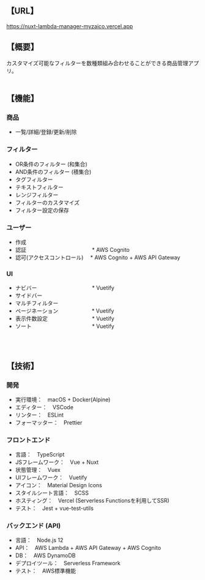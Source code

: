 ## 【URL】
https://nuxt-lambda-manager-myzaico.vercel.app

## 【概要】
カスタマイズ可能なフィルターを数種類組み合わせることができる商品管理アプリ。
<br>
<br>

## 【機能】
### 商品
- 一覧/詳細/登録/更新/削除

### フィルター
- OR条件のフィルター (和集合)
- AND条件のフィルター (積集合)
- タグフィルター
- テキストフィルター
- レンジフィルター
- フィルターのカスタマイズ
- フィルター設定の保存

### ユーザー
- 作成
- 認証 　　　　　　　　　　　　* AWS Cognito
- 認可(アクセスコントロール)　 * AWS Cognito + AWS API Gateway

### UI
- ナビバー　　　　　　　　　　 * Vuetify
- サイドバー
- マルチフィルター
- ページネーション　　　　　　 * Vuetify
- 表示件数設定　　　　　　　　 * Vuetify
- ソート　　　　　　　　　　　 * Vuetify
<br>
<br>

## 【技術】
### 開発
- 実行環境：　macOS + Docker(Alpine)
- エディター：　VSCode
- リンター：　ESLint
- フォーマッター：　Prettier

### フロントエンド
- 言語：　TypeScript
- JSフレームワーク：　Vue + Nuxt
- 状態管理：　Vuex
- UIフレームワーク：　Vuetify
- アイコン：　Material Design Icons
- スタイルシート言語：　SCSS
- ホスティング：　Vercel (Serverless Functionsを利用してSSR)
- テスト：　Jest + vue-test-utils

### バックエンド (API)
- 言語：　Node.js 12
- API：　AWS Lambda + AWS API Gateway + AWS Cognito
- DB：　AWS DynamoDB
- デプロイツール：　Serverless Framework
- テスト：　AWS標準機能